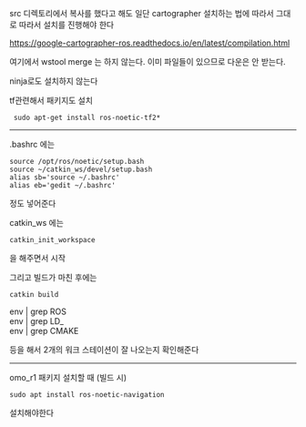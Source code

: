 src 디렉토리에서 복사를 했다고 해도 일단 cartographer 설치하는 법에 따라서 그대로 따라서 설치를 진행해야 한다  

https://google-cartographer-ros.readthedocs.io/en/latest/compilation.html


여기에서 wstool merge 는 하지 않는다. 이미 파일들이 있으므로 다운은 안 받는다. 

ninja로도 설치하지 않는다 


tf관련해서 패키지도 설치
```
 sudo apt-get install ros-noetic-tf2*
```
___

.bashrc 에는 
```
source /opt/ros/noetic/setup.bash
source ~/catkin_ws/devel/setup.bash
alias sb='source ~/.bashrc'
alias eb='gedit ~/.bashrc' 
```
정도 넣어준다

catkin_ws 에는   
```
catkin_init_workspace 
```
을 해주면서 시작

그리고 빌드가 마친 후에는  
```
catkin build
```

env | grep ROS   
env | grep LD_   
env | grep CMAKE   

등을 해서 2개의 워크 스테이션이 잘 나오는지 확인해준다


___


omo_r1 패키지 설치할 때 (빌드 시)
```
sudo apt install ros-noetic-navigation
```

설치해야한다


